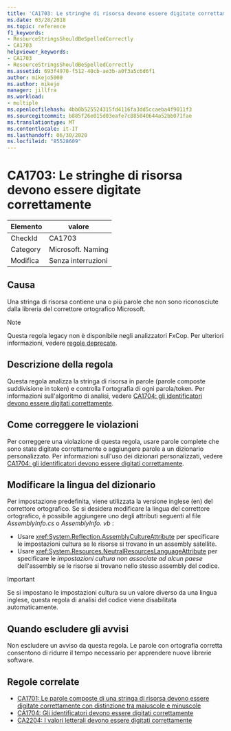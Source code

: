 ```yaml
---
title: 'CA1703: Le stringhe di risorsa devono essere digitate correttamente'
ms.date: 03/28/2018
ms.topic: reference
f1_keywords:
- ResourceStringsShouldBeSpelledCorrectly
- CA1703
helpviewer_keywords:
- CA1703
- ResourceStringsShouldBeSpelledCorrectly
ms.assetid: 693f4970-f512-40cb-ae3b-a0f3a5c6d6f1
author: mikejo5000
ms.author: mikejo
manager: jillfra
ms.workload:
- multiple
ms.openlocfilehash: 4bb0b525524315fd4116fa3dd5ccaeba4f9011f3
ms.sourcegitcommit: b885f26e015d03eafe7c885040644a52bb071fae
ms.translationtype: MT
ms.contentlocale: it-IT
ms.lasthandoff: 06/30/2020
ms.locfileid: "85528609"
---
```

# <a name="ca1703-resource-strings-should-be-spelled-correctly"></a>CA1703: Le stringhe di risorsa devono essere digitate correttamente

|Elemento|valore|
|-|-|
|CheckId|CA1703|
|Category|Microsoft. Naming|
|Modifica|Senza interruzioni|

## <a name="cause"></a>Causa
Una stringa di risorsa contiene una o più parole che non sono riconosciute dalla libreria del correttore ortografico Microsoft.

> [!NOTE]
> Questa regola legacy non è disponibile negli analizzatori FxCop. Per ulteriori informazioni, vedere [regole deprecate](fxcop-rule-port-status.md#deprecated-rules).

## <a name="rule-description"></a>Descrizione della regola

Questa regola analizza la stringa di risorsa in parole (parole composte suddivisione in token) e controlla l'ortografia di ogni parola/token. Per informazioni sull'algoritmo di analisi, vedere [CA1704: gli identificatori devono essere digitati correttamente](../code-quality/ca1704.md).

## <a name="how-to-fix-violations"></a>Come correggere le violazioni

Per correggere una violazione di questa regola, usare parole complete che sono state digitate correttamente o aggiungere parole a un dizionario personalizzato. Per informazioni sull'uso dei dizionari personalizzati, vedere [CA1704: gli identificatori devono essere digitati correttamente](../code-quality/ca1704.md).

## <a name="change-the-dictionary-language"></a>Modificare la lingua del dizionario

Per impostazione predefinita, viene utilizzata la versione inglese (en) del correttore ortografico. Se si desidera modificare la lingua del correttore ortografico, è possibile aggiungere uno degli attributi seguenti al file *AssemblyInfo.cs* o *AssemblyInfo. vb* :

- Usare <xref:System.Reflection.AssemblyCultureAttribute> per specificare le impostazioni cultura se le risorse si trovano in un assembly satellite.
- Usare <xref:System.Resources.NeutralResourcesLanguageAttribute> per specificare le *impostazioni cultura non associate ad alcun paese* dell'assembly se le risorse si trovano nello stesso assembly del codice.

> [!IMPORTANT]
> Se si impostano le impostazioni cultura su un valore diverso da una lingua inglese, questa regola di analisi del codice viene disabilitata automaticamente.

## <a name="when-to-suppress-warnings"></a>Quando escludere gli avvisi

Non escludere un avviso da questa regola. Le parole con ortografia corretta consentono di ridurre il tempo necessario per apprendere nuove librerie software.

## <a name="related-rules"></a>Regole correlate

- [CA1701: Le parole composte di una stringa di risorsa devono essere digitate correttamente con distinzione tra maiuscole e minuscole](../code-quality/ca1701.md)
- [CA1704: Gli identificatori devono essere digitati correttamente](../code-quality/ca1704.md)
- [CA2204: I valori letterali devono essere digitati correttamente](../code-quality/ca2204.md)
